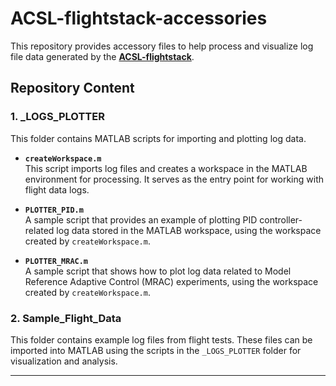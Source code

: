 # ACSL-flightstack-accessories

This repository provides accessory files to help process and visualize log file data generated by the [**ACSL-flightstack**](https://github.com/andrealaffly/ACSL-flightstack).

## Repository Content

### 1. _LOGS_PLOTTER
This folder contains MATLAB scripts for importing and plotting log data.

- **`createWorkspace.m`**  
  This script imports log files and creates a workspace in the MATLAB environment for processing. It serves as the entry point for working with flight data logs.

- **`PLOTTER_PID.m`**  
  A sample script that provides an example of plotting PID controller-related log data stored in the MATLAB workspace, using the workspace created by `createWorkspace.m`.

- **`PLOTTER_MRAC.m`**  
  A sample script that shows how to plot log data related to Model Reference Adaptive Control (MRAC) experiments, using the workspace created by `createWorkspace.m`.

### 2. Sample_Flight_Data
This folder contains example log files from flight tests. These files can be imported into MATLAB using the scripts in the `_LOGS_PLOTTER` folder for visualization and analysis.

---

